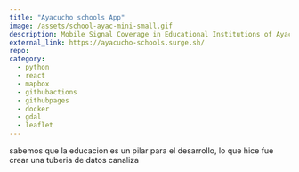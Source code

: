 ```yaml
---
title: "Ayacucho schools App"
image: /assets/school-ayac-mini-small.gif
description: Mobile Signal Coverage in Educational Institutions of Ayacucho, An Interactive Visualization Tool.
external_link: https://ayacucho-schools.surge.sh/
repo:
category: 
  - python
  - react
  - mapbox
  - githubactions
  - githubpages
  - docker
  - gdal
  - leaflet
---
```


sabemos que la educacion es un pilar para el desarrollo, lo que hice fue crear una tuberia de datos canaliza


